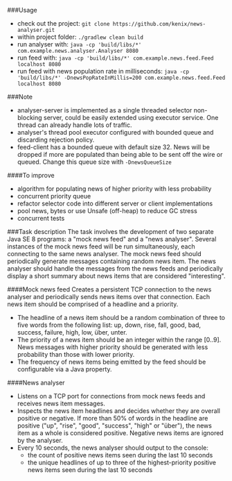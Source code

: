 ###Usage
- check out the project: ``git clone https://github.com/kenix/news-analyser.git``
- within project folder: ``./gradlew clean build``
- run analyser with: ``java -cp 'build/libs/*' com.example.news.analyser.Analyser 8080``
- run feed with: ``java -cp 'build/libs/*' com.example.news.feed.Feed localhost 8080``
- run feed with news population rate in milliseconds: ``java -cp 'build/libs/*' -DnewsPopRateInMillis=200 com.example.news.feed.Feed localhost 8080``

###Note
- analyser-server is implemented as a single threaded selector non-blocking server, could be easily extended using
 executor service. One thread can already handle lots of traffic.
- analyser's thread pool executor configured with bounded queue and discarding rejection policy.
- feed-client has a bounded queue with default size 32. News will be dropped if more are populated than being able to be
 sent off the wire or queued. Change this queue size with ``-DnewsQueueSize``
 
####To improve
- algorithm for populating news of higher priority with less probability
- concurrent priority queue
- refactor selector code into different server or client implementations
- pool news, bytes or use Unsafe (off-heap) to reduce GC stress
- concurrent tests

###Task description
The task involves the development of two separate Java SE 8 programs: a "mock news feed" and a "news analyser". Several instances of the mock news feed will be run simultaneously, each connecting to the same news analyser.
The mock news feed should periodically generate messages containing random news item.
The news analyser should handle the messages from the news feeds and periodically display a short summary about news items that are considered "interesting".

####Mock news feed
Creates a persistent TCP connection to the news analyser and periodically sends news items over that connection. Each news item should be comprised of a headline and a priority.
- The headline of a news item should be a random combination of three to five words from the following list: up, down, rise, fall, good, bad, success, failure, high, low, über, unter.
- The priority of a news item should be an integer within the range [0..9]. News messages with higher priority should be generated with less probability than those with lower priority.
- The frequency of news items being emitted by the feed should be configurable via a Java property.

####News analyser
- Listens on a TCP port for connections from mock news feeds and receives news item messages.
- Inspects the news item headlines and decides whether they are overall positive or negative. If more than 50% of words in the headline are positive ("up", "rise", "good", "success", "high" or "über"), the news item as a whole is considered positive. Negative news items are ignored by the analyser.
- Every 10 seconds, the news analyser should output to the console:
    - the count of positive news items seen during the last 10 seconds
    - the unique headlines of up to three of the highest-priority positive news items seen during the last 10 seconds
